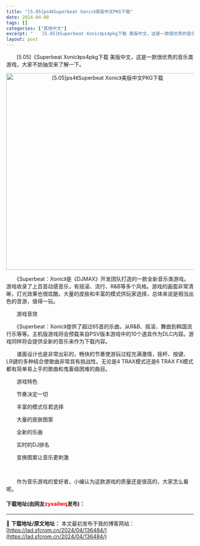 ```yaml
---
title: "[5.05]ps4《Superbeat Xonic》美版中文PKG下载"
date: 2024-04-08
tags: []
categories: ["其他中文"]
excerpt: "　　[5.05]《Superbeat Xonic》ps4pkg下载 美版中文，这是一款很优秀的音乐类游戏，大家不妨抽空来了解一下。 　　《Superbeat：Xonic》是《DJMAX》开发团队打造的一款全新音乐类游戏。游戏收录了上百首动感音乐，有摇滚、流行、R&amp;B等多个风格。游戏的画面非常&hellip;"
layout: post
---
```


 <p>　　[5.05]《Superbeat Xonic》ps4pkg下载 美版中文，这是一款很优秀的音乐类游戏，大家不妨抽空来了解一下。</p> <p align="center"><img border="0" src="https://lad.sfcrom.cn/wp-content/uploads/2024/04/20240408_6613888841b3d.webp" width="529" alt="[5.05]ps4《Superbeat Xonic》美版中文PKG下载" /></p> <p>　　《Superbeat：Xonic》是《DJMAX》开发团队打造的一款全新音乐类游戏。游戏收录了上百首动感音乐，有摇滚、流行、R&amp;B等多个风格。游戏的画面非常清晰，灯光效果也很炫酷，大量的皮肤和丰富的模式供玩家选择，总体来说是相当出色的音游，值得一玩。</p> <p>　　游戏音效</p> <p>　　《Superbeat：Xonic》提供了超过65首的乐曲，从R&amp;B、摇滚、舞曲到韩国流行乐等等。主机版游戏将会预载来自PSV版本游戏中的10个道具作为DLC内容。游戏同样将会提供全新的音乐来作为下载内容。</p> <p>　　谱面设计也是非常出彩的，畅快的节奏使游玩过程充满激情，摇杆、按键、LR键的多种结合使歌曲非常具有挑战性。无论是4 TRAX模式还是6 TRAX FX模式都有简单易上手的歌曲和鬼畜级困难的曲目。</p> <p>　　游戏特色</p> <p>　　节奏决定一切</p> <p>　　丰富的模式任君选择</p> <p>　　大量的皮肤图案</p> <p>　　全新的乐曲</p> <p>　　实时的DJ排名</p> <p>　　变换图案让音乐更刺激</p> <p>&nbsp;</p> <p>　　作为音乐游戏的爱好者，小编认为这款游戏的质量还是很高的，大家怎么看呢。</p> <p><h4>下载地址(由网友<font color="red">zyxailwq</font>发布)：</h4></p> 

---
📖 **下载地址/原文地址：** 本文最初发布于我的博客网站：[https://lad.sfcrom.cn/2024/04/136484/](https://lad.sfcrom.cn/2024/04/136484/)
